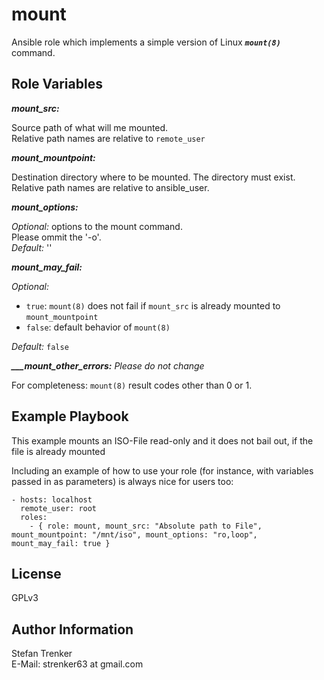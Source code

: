 mount
=====

Ansible role which implements a simple version of Linux _**`mount(8)`**_ command.

Role Variables
--------------

_**mount_src:**_

Source path of what will me mounted.<br>
Relative path names are relative to `remote_user`

_**mount_mountpoint:**_

Destination directory where to be mounted. The directory must exist.<br>
Relative path names are relative to ansible_user.

_**mount_options:**_

_Optional:_ options to the mount command.<br>
Please ommit the '-o'.<br>
_Default:_ ''

_**mount_may_fail:**_

_Optional:_
- `true`: `mount(8)` does not fail if `mount_src` is already mounted to `mount_mountpoint`<br>
- `false`: default behavior of `mount(8)`<br>

_Default:_ `false`

_**___mount_other_errors:** Please do not change_

For completeness: `mount(8)` result codes other than 0 or 1.

Example Playbook
----------------

This example mounts an ISO-File read-only and it does not bail out, if the file is already mounted 

Including an example of how to use your role (for instance, with variables passed in as parameters) is always nice for users too:

    - hosts: localhost
      remote_user: root
      roles:
        - { role: mount, mount_src: "Absolute path to File", mount_mountpoint: "/mnt/iso", mount_options: "ro,loop", mount_may_fail: true }

License
-------

GPLv3

Author Information
------------------

Stefan Trenker<br>
E-Mail: strenker63 at gmail.com
